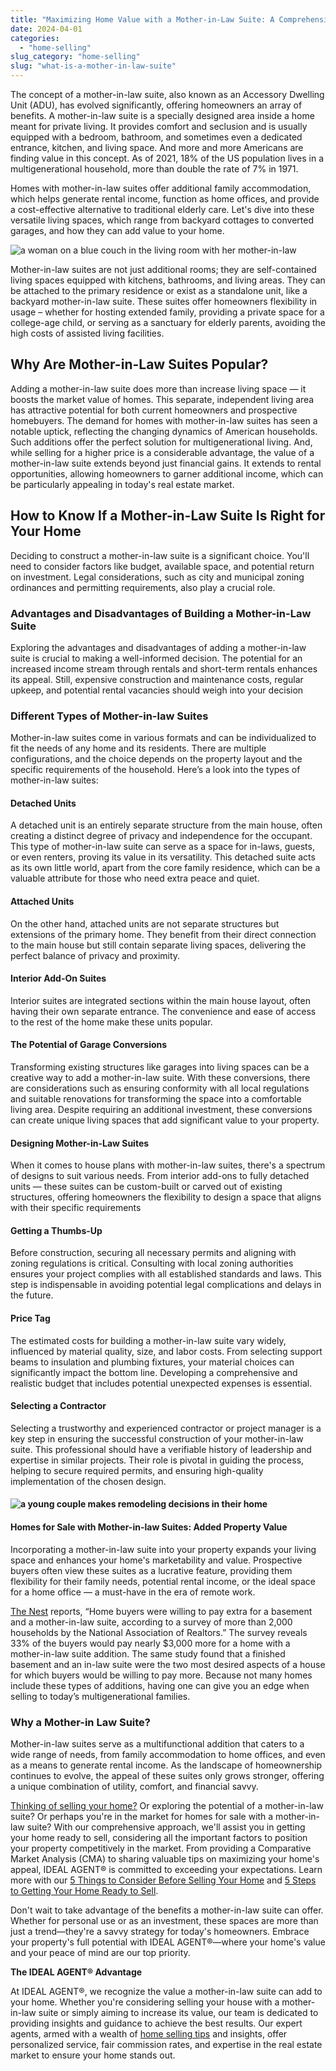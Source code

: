 ```yaml
---
title: "Maximizing Home Value with a Mother-in-Law Suite: A Comprehensive Guide"
date: 2024-04-01
categories: 
  - "home-selling"
slug_category: "home-selling"
slug: "what-is-a-mother-in-law-suite"
---
```


The concept of a mother-in-law suite, also known as an Accessory Dwelling Unit (ADU), has evolved significantly, offering homeowners an array of benefits. A mother-in-law suite is a specially designed area inside a home meant for private living. It provides comfort and seclusion and is usually equipped with a bedroom, bathroom, and sometimes even a dedicated entrance, kitchen, and living space. And more and more Americans are finding value in this concept. As of 2021, 18% of the US population lives in a multigenerational household, more than double the rate of 7% in 1971.

Homes with mother-in-law suites offer additional family accommodation, which helps generate rental income, function as home offices, and provide a cost-effective alternative to traditional elderly care. Let's dive into these versatile living spaces, which range from backyard cottages to converted garages, and how they can add value to your home.

![a woman on a blue couch in the living room with her mother-in-law](images/Picture8.jpg)

Mother-in-law suites are not just additional rooms; they are self-contained living spaces equipped with kitchens, bathrooms, and living areas. They can be attached to the primary residence or exist as a standalone unit, like a backyard mother-in-law suite. These suites offer homeowners flexibility in usage – whether for hosting extended family, providing a private space for a college-age child, or serving as a sanctuary for elderly parents, avoiding the high costs of assisted living facilities.

## **Why Are Mother-in-Law Suites Popular?**

Adding a mother-in-law suite does more than increase living space — it boosts the market value of homes. This separate, independent living area has attractive potential for both current homeowners and prospective homebuyers. The demand for homes with mother-in-law suites has seen a notable uptick, reflecting the changing dynamics of American households. Such additions offer the perfect solution for multigenerational living. And, while selling for a higher price is a considerable advantage, the value of a mother-in-law suite extends beyond just financial gains. It extends to rental opportunities, allowing homeowners to garner additional income, which can be particularly appealing in today's real estate market.

## **How to Know If a Mother-in-Law Suite Is Right for Your Home**

Deciding to construct a mother-in-law suite is a significant choice. You'll need to consider factors like budget, available space, and potential return on investment. Legal considerations, such as city and municipal zoning ordinances and permitting requirements, also play a crucial role.

### **Advantages and Disadvantages of Building a Mother-in-Law Suite**

Exploring the advantages and disadvantages of adding a mother-in-law suite is crucial to making a well-informed decision. The potential for an increased income stream through rentals and short-term rentals enhances its appeal. Still, expensive construction and maintenance costs, regular upkeep, and potential rental vacancies should weigh into your decision

### **Different Types of Mother-in-law Suites**

Mother-in-law suites come in various formats and can be individualized to fit the needs of any home and its residents. There are multiple configurations, and the choice depends on the property layout and the specific requirements of the household. Here’s a look into the types of mother-in-law suites:

#### **Detached Units**

A detached unit is an entirely separate structure from the main house, often creating a distinct degree of privacy and independence for the occupant. This type of mother-in-law suite can serve as a space for in-laws, guests, or even renters, proving its value in its versatility. This detached suite acts as its own little world, apart from the core family residence, which can be a valuable attribute for those who need extra peace and quiet.

#### **Attached Units**

On the other hand, attached units are not separate structures but extensions of the primary home. They benefit from their direct connection to the main house but still contain separate living spaces, delivering the perfect balance of privacy and proximity.

#### **Interior Add-On Suites**

Interior suites are integrated sections within the main house layout, often having their own separate entrance. The convenience and ease of access to the rest of the home make these units popular.

#### **The Potential of Garage Conversions**

Transforming existing structures like garages into living spaces can be a creative way to add a mother-in-law suite. With these conversions, there are considerations such as ensuring conformity with all local regulations and suitable renovations for transforming the space into a comfortable living area. Despite requiring an additional investment, these conversions can create unique living spaces that add significant value to your property.

#### **Designing Mother-in-Law Suites**

When it comes to house plans with mother-in-law suites, there's a spectrum of designs to suit various needs. From interior add-ons to fully detached units — these suites can be custom-built or carved out of existing structures, offering homeowners the flexibility to design a space that aligns with their specific requirements

#### **Getting a Thumbs-Up**

Before construction, securing all necessary permits and aligning with zoning regulations is critical. Consulting with local zoning authorities ensures your project complies with all established standards and laws. This step is indispensable in avoiding potential legal complications and delays in the future.

#### **Price Tag**

The estimated costs for building a mother-in-law suite vary widely, influenced by material quality, size, and labor costs. From selecting support beams to insulation and plumbing fixtures, your material choices can significantly impact the bottom line. Developing a comprehensive and realistic budget that includes potential unexpected expenses is essential.

#### **Selecting a Contractor**

Selecting a trustworthy and experienced contractor or project manager is a key step in ensuring the successful construction of your mother-in-law suite. This professional should have a verifiable history of leadership and expertise in similar projects. Their role is pivotal in guiding the process, helping to secure required permits, and ensuring high-quality implementation of the chosen design.

#### ![a young couple makes remodeling decisions in their home](images/Picture9.jpg)

#### 

#### **Homes for Sale with Mother-in-law Suites: Added Property Value**

Incorporating a mother-in-law suite into your property expands your living space and enhances your home's marketability and value. Prospective buyers often view these suites as a lucrative feature, providing them flexibility for their family needs, potential rental income, or the ideal space for a home office — a must-have in the era of remote work.

[The Nest](https://budgeting.thenest.com/much-value-would-inlaw-apartment-add-house-33023.html) reports, “Home buyers were willing to pay extra for a basement and a mother-in-law suite, according to a survey of more than 2,000 households by the National Association of Realtors.” The survey reveals 33% of the buyers would pay nearly $3,000 more for a home with a mother-in-law suite addition. The same study found that a finished basement and an in-law suite were the two most desired aspects of a house for which buyers would be willing to pay more. Because not many homes include these types of additions, having one can give you an edge when selling to today’s multigenerational families.

### **Why a Mother-in Law Suite?**

Mother-in-law suites serve as a multifunctional addition that caters to a wide range of needs, from family accommodation to home offices, and even as a means to generate rental income. As the landscape of homeownership continues to evolve, the appeal of these suites only grows stronger, offering a unique combination of utility, comfort, and financial savvy.

[Thinking of selling your home?](https://blog.idealagent.com/home-selling/thinking-of-selling-your-home/) Or exploring the potential of a mother-in-law suite? Or perhaps you're in the market for homes for sale with a mother-in-law suite? With our comprehensive approach, we'll assist you in getting your home ready to sell, considering all the important factors to position your property competitively in the market. From providing a Comparative Market Analysis (CMA) to sharing valuable tips on maximizing your home's appeal, IDEAL AGENT® is committed to exceeding your expectations. Learn more with our [5 Things to Consider Before Selling Your Home](https://blog.idealagent.com/home-selling/5-things-to-consider-before-selling-your-home/) and [5 Steps to Getting Your Home Ready to Sell](https://blog.idealagent.com/5-steps-to-getting-your-home-ready-to-sell/).

Don't wait to take advantage of the benefits a mother-in-law suite can offer. Whether for personal use or as an investment, these spaces are more than just a trend—they're a savvy strategy for today's homeowners. Embrace your property's full potential with IDEAL AGENT®—where your home's value and your peace of mind are our top priority.

**The IDEAL AGENT® Advantage**

At IDEAL AGENT®, we recognize the value a mother-in-law suite can add to your home. Whether you're considering selling your house with a mother-in-law suite or simply aiming to increase its value, our team is dedicated to providing insights and guidance to achieve the best results. Our expert agents, armed with a wealth of [home selling tips](https://blog.idealagent.com/home-selling/) and insights, offer personalized service, fair commission rates, and expertise in the real estate market to ensure your home stands out.
